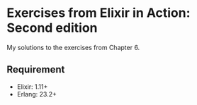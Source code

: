 # Exercises from Elixir in Action: Second edition

My solutions to the exercises from Chapter 6.

## Requirement

- Elixir: 1.11+
- Erlang: 23.2+
